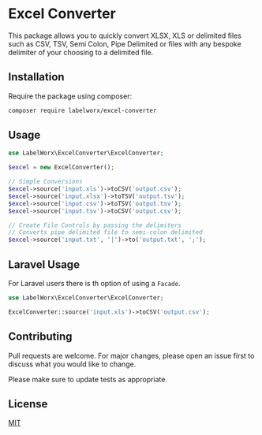 # Excel Converter

This package allows you to quickly convert XLSX, XLS or delimited files such as CSV, TSV, Semi Colon, Pipe Delimited or 
files with any bespoke delimiter of your choosing to a delimited file.
 
## Installation

Require the package using composer:

```bash
composer require labelworx/excel-converter
```

## Usage

```php
use LabelWorx\ExcelConverter\ExcelConverter;

$excel = new ExcelConverter();

// Simple Conversions
$excel->source('input.xls')->toCSV('output.csv');
$excel->source('input.xlsx')->toTSV('output.tsv');
$excel->source('input.csv')->toTSV('output.tsv');
$excel->source('input.tsv')->toCSV('output.csv');

// Create File Controls by passing the delimiters
// Converts pipe delimited file to semi-colon delimited
$excel->source('input.txt', '|')->to('output.txt', ';');
```

## Laravel Usage
For Laravel users there is th option of using a `Facade`.
```php
use LabelWorx\ExcelConverter\ExcelConverter;

ExcelConverter::source('input.xls')->toCSV('output.csv');
```


## Contributing
Pull requests are welcome. For major changes, please open an issue first to discuss what you would like to change.

Please make sure to update tests as appropriate.

## License
[MIT](./LICENSE.md)
